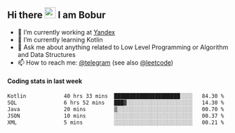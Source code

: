 ## Hi there <img src="https://media.giphy.com/media/hvRJCLFzcasrR4ia7z/giphy.gif" width="25px" height="25px"> I am Bobur

- 💼 I’m currently working at [Yandex](https://yandex.ru/)
- 🌱 I’m currently learning Kotlin
- 💬 Ask me about anything related to Low Level Programming or Algorithm and Data Structures
- 📫 How to reach me: [@telegram](https://t.me/octoant) (see also [@leetcode](https://leetcode.com/octoant/))    

#### Coding stats in last week

<!--START_SECTION:waka-->

```txt
Kotlin            40 hrs 33 mins  █████████████████████░░░░   84.30 %
SQL               6 hrs 52 mins   ███▓░░░░░░░░░░░░░░░░░░░░░   14.30 %
Java              20 mins         ▒░░░░░░░░░░░░░░░░░░░░░░░░   00.70 %
JSON              10 mins         ░░░░░░░░░░░░░░░░░░░░░░░░░   00.37 %
XML               5 mins          ░░░░░░░░░░░░░░░░░░░░░░░░░   00.21 %
```

<!--END_SECTION:waka-->
